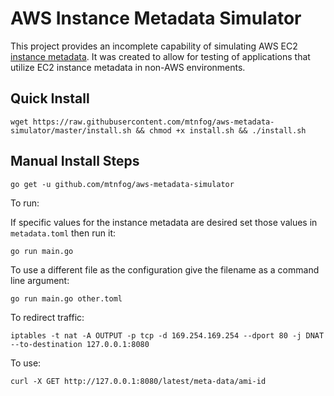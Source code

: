 # AWS Instance Metadata Simulator

This project provides an incomplete capability of simulating AWS EC2 [instance metadata](http://docs.aws.amazon.com/AWSEC2/latest/UserGuide/ec2-instance-metadata.html). It was created to allow for testing of applications that utilize EC2 instance metadata in non-AWS environments.

## Quick Install

`wget https://raw.githubusercontent.com/mtnfog/aws-metadata-simulator/master/install.sh && chmod +x install.sh && ./install.sh`

## Manual Install Steps

`go get -u github.com/mtnfog/aws-metadata-simulator`

To run:

If specific values for the instance metadata are desired set those values in `metadata.toml` then run it:

`go run main.go`

To use a different file as the configuration give the filename as a command line argument:

`go run main.go other.toml`

To redirect traffic:

`iptables -t nat -A OUTPUT -p tcp -d 169.254.169.254 --dport 80 -j DNAT --to-destination 127.0.0.1:8080`

To use:

`curl -X GET http://127.0.0.1:8080/latest/meta-data/ami-id`

